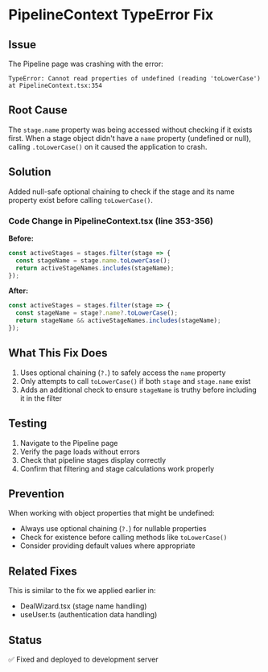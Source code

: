 # PipelineContext TypeError Fix

## Issue
The Pipeline page was crashing with the error:
```
TypeError: Cannot read properties of undefined (reading 'toLowerCase')
at PipelineContext.tsx:354
```

## Root Cause
The `stage.name` property was being accessed without checking if it exists first. When a stage object didn't have a `name` property (undefined or null), calling `.toLowerCase()` on it caused the application to crash.

## Solution
Added null-safe optional chaining to check if the stage and its name property exist before calling `toLowerCase()`.

### Code Change in PipelineContext.tsx (line 353-356)

**Before:**
```typescript
const activeStages = stages.filter(stage => {
  const stageName = stage.name.toLowerCase();
  return activeStageNames.includes(stageName);
});
```

**After:**
```typescript
const activeStages = stages.filter(stage => {
  const stageName = stage?.name?.toLowerCase();
  return stageName && activeStageNames.includes(stageName);
});
```

## What This Fix Does
1. Uses optional chaining (`?.`) to safely access the `name` property
2. Only attempts to call `toLowerCase()` if both `stage` and `stage.name` exist
3. Adds an additional check to ensure `stageName` is truthy before including it in the filter

## Testing
1. Navigate to the Pipeline page
2. Verify the page loads without errors
3. Check that pipeline stages display correctly
4. Confirm that filtering and stage calculations work properly

## Prevention
When working with object properties that might be undefined:
- Always use optional chaining (`?.`) for nullable properties
- Check for existence before calling methods like `toLowerCase()`
- Consider providing default values where appropriate

## Related Fixes
This is similar to the fix we applied earlier in:
- DealWizard.tsx (stage name handling)
- useUser.ts (authentication data handling)

## Status
✅ Fixed and deployed to development server